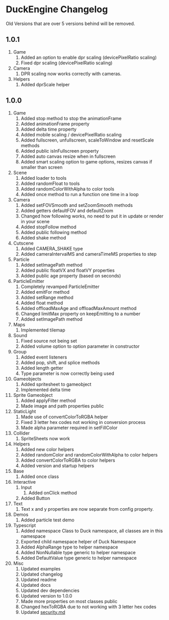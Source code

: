 # DuckEngine Changelog

Old Versions that are over 5 versions behind will be removed.

## 1.0.1

1. Game
   1. Added an option to enable dpr scaling (devicePixelRatio scaling)
   2. Fixed dpr scaling (devicePixelRatio scaling)
2. Camera
   1. DPR scaling now works correctly with cameras.
3. Helpers
   1. Added dprScale helper

## 1.0.0

1. Game
   1. Added stop method to stop the animationFrame
   2. Added animationFrame property
   3. Added delta time property
   4. Added mobile scaling / devicePixelRatio scaling
   5. Added fullscreen, unfullscreen, scaleToWindow and resetScale methods
   6. Added public isInFullscreen property
   7. Added auto canvas resize when in fullscreen
   8. Added smart scaling option to game options, resizes canvas if smaller than screen
2. Scene
   1. Added loader to tools
   2. Added randomFloat to tools
   3. Added randomColorWithAlpha to color tools
   4. Added once method to run a function one time in a loop
3. Camera
   1. Added setFOVSmooth and setZoomSmooth methods
   2. Added getters defaultFOV and defaultZoom
   3. Changed how following works, no need to put it in update or render in your scene
   4. Added stopFollow method
   5. Added public following method
   6. Added shake method
4. Cutscene
   1. Added CAMERA_SHAKE type
   2. Added cameraIntervalMS and cameraTimeMS properties to step
5. Particle
   1. Added setImagePath method
   2. Added public floatVX and floatVY properties
   3. Added public age property (based on seconds)
6. ParticleEmitter
   1. Completely revamped ParticleEmitter
   2. Added emitFor method
   3. Added setRange method
   4. Added float method
   5. Added offloadMaxAge and offloadMaxAmount method
   6. Changed limitMax property on keepEmitting to a number
   7. Added setImagePath method
7. Maps
   1. Implemented tilemap
8. Sound
   1. Fixed source not being set
   2. Added volume option to option parameter in constructor
9. Group
    1. Added event listeners
    2. Added pop, shift, and splice methods
    3. Added length getter
    4. Type parameter is now correctly being used
10. Gameobjects
    1. Added spritesheet to gameobject
    2. Implemented delta time
11. Sprite Gameobject
    1. Added applyFilter method
    2. Made image and path properties public
12. StaticLight
    1. Made use of convertColorToRGBA helper
    2. Fixed 3 letter hex codes not working in conversion process
    3. Made alpha parameter required in setFillColor
13. Collider
    1. SpriteSheets now work
14. Helpers
    1. Added new color helpers
    2. Added randomColor and randomColorWithAlpha to color helpers
    3. Added convertColorToRGBA to color helpers
    4. Added version and startup helpers
15. Base
    1. Added once class
16. Interactive
    1. Input
        1. Added onClick method
    2. Added Button  
17. Text
    1. Text x and y properties are now separate from config property.
18. Demos
    1. Added particle test demo
19. Typescript
    1. Added namespace Class to Duck namespace, all classes are in this namespace
    2. Exported child namespace helper of Duck Namespace
    3. Added AlphaRange type to helper namespace
    4. Added NonNullable type generic to helper namespace
    5. Added DefaultValue type generic to helper namespace
20. Misc
    1. Updated examples
    2. Updated changelog
    3. Updated readme
    4. Updated docs
    5. Updated dev dependencies
    6. Updated version to 1.0.0
    7. Made more properties on most classes public
    8. Changed hexToRGBA due to not working with 3 letter hex codes
    9. Updated [security.md](SECURITY.md)
